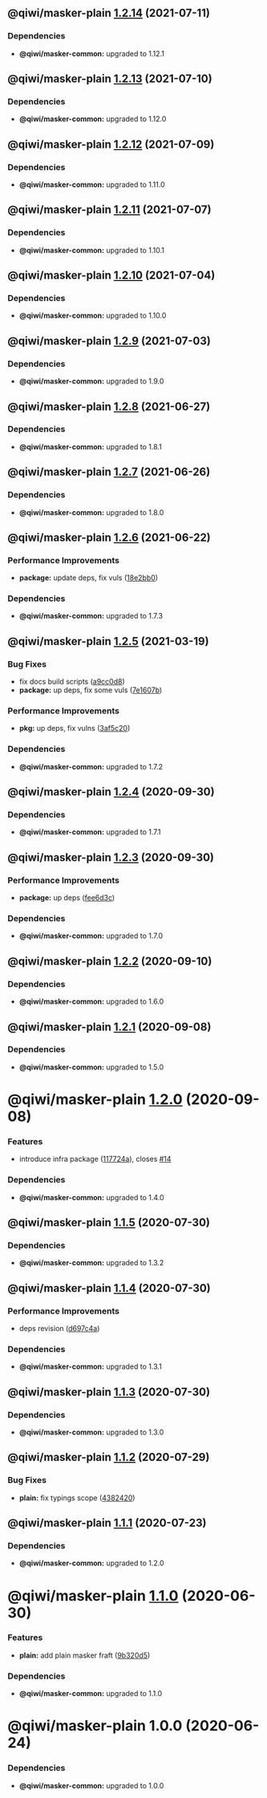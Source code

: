 ## @qiwi/masker-plain [1.2.14](https://github.com/qiwi/masker/compare/@qiwi/masker-plain@1.2.13...@qiwi/masker-plain@1.2.14) (2021-07-11)





### Dependencies

* **@qiwi/masker-common:** upgraded to 1.12.1

## @qiwi/masker-plain [1.2.13](https://github.com/qiwi/masker/compare/@qiwi/masker-plain@1.2.12...@qiwi/masker-plain@1.2.13) (2021-07-10)





### Dependencies

* **@qiwi/masker-common:** upgraded to 1.12.0

## @qiwi/masker-plain [1.2.12](https://github.com/qiwi/masker/compare/@qiwi/masker-plain@1.2.11...@qiwi/masker-plain@1.2.12) (2021-07-09)





### Dependencies

* **@qiwi/masker-common:** upgraded to 1.11.0

## @qiwi/masker-plain [1.2.11](https://github.com/qiwi/masker/compare/@qiwi/masker-plain@1.2.10...@qiwi/masker-plain@1.2.11) (2021-07-07)





### Dependencies

* **@qiwi/masker-common:** upgraded to 1.10.1

## @qiwi/masker-plain [1.2.10](https://github.com/qiwi/masker/compare/@qiwi/masker-plain@1.2.9...@qiwi/masker-plain@1.2.10) (2021-07-04)





### Dependencies

* **@qiwi/masker-common:** upgraded to 1.10.0

## @qiwi/masker-plain [1.2.9](https://github.com/qiwi/masker/compare/@qiwi/masker-plain@1.2.8...@qiwi/masker-plain@1.2.9) (2021-07-03)





### Dependencies

* **@qiwi/masker-common:** upgraded to 1.9.0

## @qiwi/masker-plain [1.2.8](https://github.com/qiwi/masker/compare/@qiwi/masker-plain@1.2.7...@qiwi/masker-plain@1.2.8) (2021-06-27)





### Dependencies

* **@qiwi/masker-common:** upgraded to 1.8.1

## @qiwi/masker-plain [1.2.7](https://github.com/qiwi/masker/compare/@qiwi/masker-plain@1.2.6...@qiwi/masker-plain@1.2.7) (2021-06-26)





### Dependencies

* **@qiwi/masker-common:** upgraded to 1.8.0

## @qiwi/masker-plain [1.2.6](https://github.com/qiwi/masker/compare/@qiwi/masker-plain@1.2.5...@qiwi/masker-plain@1.2.6) (2021-06-22)


### Performance Improvements

* **package:** update deps, fix vuls ([18e2bb0](https://github.com/qiwi/masker/commit/18e2bb098611e4477cb468551f5a56e94e4473b0))





### Dependencies

* **@qiwi/masker-common:** upgraded to 1.7.3

## @qiwi/masker-plain [1.2.5](https://github.com/qiwi/masker/compare/@qiwi/masker-plain@1.2.4...@qiwi/masker-plain@1.2.5) (2021-03-19)


### Bug Fixes

* fix docs build scripts ([a9cc0d8](https://github.com/qiwi/masker/commit/a9cc0d8458d5ea22d2a9a63d90ad6662894021d1))
* **package:** up deps, fix some vuls ([7e1607b](https://github.com/qiwi/masker/commit/7e1607b0434084188fe095763244c6cfd4f8c3b3))


### Performance Improvements

* **pkg:** up deps, fix vulns ([3af5c20](https://github.com/qiwi/masker/commit/3af5c205e875a69e0b841e69606f07928b9a3af7))





### Dependencies

* **@qiwi/masker-common:** upgraded to 1.7.2

## @qiwi/masker-plain [1.2.4](https://github.com/qiwi/masker/compare/@qiwi/masker-plain@1.2.3...@qiwi/masker-plain@1.2.4) (2020-09-30)





### Dependencies

* **@qiwi/masker-common:** upgraded to 1.7.1

## @qiwi/masker-plain [1.2.3](https://github.com/qiwi/masker/compare/@qiwi/masker-plain@1.2.2...@qiwi/masker-plain@1.2.3) (2020-09-30)


### Performance Improvements

* **package:** up deps ([fee6d3c](https://github.com/qiwi/masker/commit/fee6d3c517f58e603dd38dec686fcc647fef3c6a))





### Dependencies

* **@qiwi/masker-common:** upgraded to 1.7.0

## @qiwi/masker-plain [1.2.2](https://github.com/qiwi/masker/compare/@qiwi/masker-plain@1.2.1...@qiwi/masker-plain@1.2.2) (2020-09-10)





### Dependencies

* **@qiwi/masker-common:** upgraded to 1.6.0

## @qiwi/masker-plain [1.2.1](https://github.com/qiwi/masker/compare/@qiwi/masker-plain@1.2.0...@qiwi/masker-plain@1.2.1) (2020-09-08)





### Dependencies

* **@qiwi/masker-common:** upgraded to 1.5.0

# @qiwi/masker-plain [1.2.0](https://github.com/qiwi/masker/compare/@qiwi/masker-plain@1.1.5...@qiwi/masker-plain@1.2.0) (2020-09-08)


### Features

* introduce infra package ([117724a](https://github.com/qiwi/masker/commit/117724a6993f97f4e3eb804bc9f8c438eb66a5d7)), closes [#14](https://github.com/qiwi/masker/issues/14)





### Dependencies

* **@qiwi/masker-common:** upgraded to 1.4.0

## @qiwi/masker-plain [1.1.5](https://github.com/qiwi/masker/compare/@qiwi/masker-plain@1.1.4...@qiwi/masker-plain@1.1.5) (2020-07-30)





### Dependencies

* **@qiwi/masker-common:** upgraded to 1.3.2

## @qiwi/masker-plain [1.1.4](https://github.com/qiwi/masker/compare/@qiwi/masker-plain@1.1.3...@qiwi/masker-plain@1.1.4) (2020-07-30)


### Performance Improvements

* deps revision ([d697c4a](https://github.com/qiwi/masker/commit/d697c4a2b43fe5f0df6c4a600f76b977e09d750f))





### Dependencies

* **@qiwi/masker-common:** upgraded to 1.3.1

## @qiwi/masker-plain [1.1.3](https://github.com/qiwi/masker/compare/@qiwi/masker-plain@1.1.2...@qiwi/masker-plain@1.1.3) (2020-07-30)





### Dependencies

* **@qiwi/masker-common:** upgraded to 1.3.0

## @qiwi/masker-plain [1.1.2](https://github.com/qiwi/masker/compare/@qiwi/masker-plain@1.1.1...@qiwi/masker-plain@1.1.2) (2020-07-29)


### Bug Fixes

* **plain:** fix typings scope ([4382420](https://github.com/qiwi/masker/commit/4382420dab65d4c4a8826b61a3931229c3087a46))

## @qiwi/masker-plain [1.1.1](https://github.com/qiwi/masker/compare/@qiwi/masker-plain@1.1.0...@qiwi/masker-plain@1.1.1) (2020-07-23)





### Dependencies

* **@qiwi/masker-common:** upgraded to 1.2.0

# @qiwi/masker-plain [1.1.0](https://github.com/qiwi/masker/compare/@qiwi/masker-plain@1.0.0...@qiwi/masker-plain@1.1.0) (2020-06-30)


### Features

* **plain:** add plain masker fraft ([9b320d5](https://github.com/qiwi/masker/commit/9b320d5a458003b96d955a4ad1b56b09c478c7d5))





### Dependencies

* **@qiwi/masker-common:** upgraded to 1.1.0

# @qiwi/masker-plain 1.0.0 (2020-06-24)





### Dependencies

* **@qiwi/masker-common:** upgraded to 1.0.0
